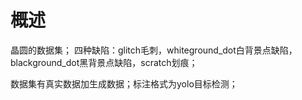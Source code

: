 # 概述
晶圆的数据集；
四种缺陷：glitch毛刺，whiteground_dot白背景点缺陷，blackground_dot黑背景点缺陷，scratch划痕；

数据集有真实数据加生成数据；标注格式为yolo目标检测；